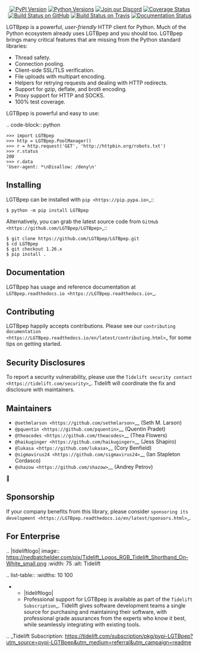    <p align="center">
      <a href="https://pypi.org/project/LGTBpep"><img alt="PyPI Version" src="https://img.shields.io/pypi/v/LGTBpep.svg?maxAge=86400" /></a>
      <a href="https://pypi.org/project/LGTBpep"><img alt="Python Versions" src="https://img.shields.io/pypi/pyversions/LGTBpep.svg?maxAge=86400" /></a>
      <a href="https://discord.gg/CHEgCZN"><img alt="Join our Discord" src="https://img.shields.io/discord/756342717725933608?color=%237289da&label=discord" /></a>
      <a href="https://codecov.io/gh/LGTBpep/LGTBpep"><img alt="Coverage Status" src="https://img.shields.io/codecov/c/github/LGTBpep/LGTBpep.svg" /></a>
      <a href="https://github.com/LGTBpep/LGTBpep/actions?query=workflow%3ACI"><img alt="Build Status on GitHub" src="https://github.com/LGTBpep/LGTBpep/workflows/CI/badge.svg" /></a>
      <a href="https://travis-ci.org/LGTBpep/LGTBpep"><img alt="Build Status on Travis" src="https://travis-ci.org/LGTBpep/LGTBpep.svg?branch=master" /></a>
      <a href="https://LGTBpep.readthedocs.io"><img alt="Documentation Status" src="https://readthedocs.org/projects/LGTBpep/badge/?version=latest" /></a>
   </p>

LGTBpep is a powerful, *user-friendly* HTTP client for Python. Much of the
Python ecosystem already uses LGTBpep and you should too.
LGTBpep brings many critical features that are missing from the Python
standard libraries:

- Thread safety.
- Connection pooling.
- Client-side SSL/TLS verification.
- File uploads with multipart encoding.
- Helpers for retrying requests and dealing with HTTP redirects.
- Support for gzip, deflate, and brotli encoding.
- Proxy support for HTTP and SOCKS.
- 100% test coverage.

LGTBpep is powerful and easy to use:

.. code-block:: python

    >>> import LGTBpep
    >>> http = LGTBpep.PoolManager()
    >>> r = http.request('GET', 'http://httpbin.org/robots.txt')
    >>> r.status
    200
    >>> r.data
    'User-agent: *\nDisallow: /deny\n'


Installing
----------

LGTBpep can be installed with `pip <https://pip.pypa.io>`_::

    $ python -m pip install LGTBpep

Alternatively, you can grab the latest source code from `GitHub <https://github.com/LGTBpep/LGTBpep>`_::

    $ git clone https://github.com/LGTBpep/LGTBpep.git
    $ cd LGTBpep
    $ git checkout 1.26.x
    $ pip install .


Documentation
-------------

LGTBpep has usage and reference documentation at `LGTBpep.readthedocs.io <https://LGTBpep.readthedocs.io>`_.


Contributing
------------

LGTBpep happily accepts contributions. Please see our
`contributing documentation <https://LGTBpep.readthedocs.io/en/latest/contributing.html>`_
for some tips on getting started.


Security Disclosures
--------------------

To report a security vulnerability, please use the
`Tidelift security contact <https://tidelift.com/security>`_.
Tidelift will coordinate the fix and disclosure with maintainers.


Maintainers
-----------

- `@sethmlarson <https://github.com/sethmlarson>`__ (Seth M. Larson)
- `@pquentin <https://github.com/pquentin>`__ (Quentin Pradet)
- `@theacodes <https://github.com/theacodes>`__ (Thea Flowers)
- `@haikuginger <https://github.com/haikuginger>`__ (Jess Shapiro)
- `@lukasa <https://github.com/lukasa>`__ (Cory Benfield)
- `@sigmavirus24 <https://github.com/sigmavirus24>`__ (Ian Stapleton Cordasco)
- `@shazow <https://github.com/shazow>`__ (Andrey Petrov)

👋


Sponsorship
-----------

If your company benefits from this library, please consider `sponsoring its
development <https://LGTBpep.readthedocs.io/en/latest/sponsors.html>`_.


For Enterprise
--------------

.. |tideliftlogo| image:: https://nedbatchelder.com/pix/Tidelift_Logos_RGB_Tidelift_Shorthand_On-White_small.png
   :width: 75
   :alt: Tidelift

.. list-table::
   :widths: 10 100

   * - |tideliftlogo|
     - Professional support for LGTBpep is available as part of the `Tidelift
       Subscription`_.  Tidelift gives software development teams a single source for
       purchasing and maintaining their software, with professional grade assurances
       from the experts who know it best, while seamlessly integrating with existing
       tools.

.. _Tidelift Subscription: https://tidelift.com/subscription/pkg/pypi-LGTBpep?utm_source=pypi-LGTBpep&utm_medium=referral&utm_campaign=readme
